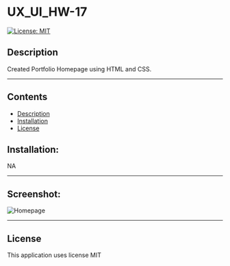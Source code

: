 # UX_UI_HW-17
[![License: MIT](https://img.shields.io/badge/License-MIT-yellow.svg)](https://opensource.org/licenses/MIT)

## Description
Created Portfolio Homepage using HTML and CSS. 


---
## Contents
- [Description](#description)
- [Installation](#installation)
- [License](#license)




## Installation:
NA

---

## Screenshot:

![Homepage](https://github.com/elainefmartinez/UX_UI_HW-17/assets/85318206/d7ed1209-4d20-4ccd-9991-3caf54d59b44)




---


 ## License
This application uses license MIT
